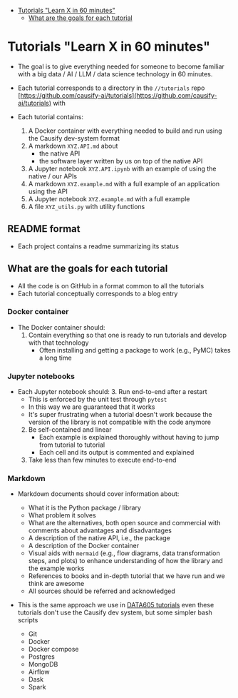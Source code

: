 

<!-- toc -->

- [Tutorials "Learn X in 60 minutes"](#tutorials-learn-x-in-60-minutes)
  * [What are the goals for each tutorial](#what-are-the-goals-for-each-tutorial)

<!-- tocstop -->

# Tutorials "Learn X in 60 minutes"

- The goal is to give everything needed for someone to become familiar with a big
  data / AI / LLM / data science technology in 60 minutes.

- Each tutorial corresponds to a directory in the `//tutorials` repo
  [https://github.com/causify-ai/tutorials](https://github.com/causify-ai/tutorials)
  with

- Each tutorial contains:
  1) A Docker container with everything needed to build and run using the Causify
     dev-system format
  2) A markdown `XYZ.API.md` about
     - the native API
     - the software layer written by us on top of the native API
  3) A Jupyter notebook `XYZ.API.ipynb` with an example of using the native / our
     APIs
  4) A markdown `XYZ.example.md` with a full example of an application using the
     API
  5) A Jupyter notebook `XYZ.example.md` with a full example
  6) A file `XYZ_utils.py` with utility functions

## README format
- Each project contains a readme summarizing its status

## What are the goals for each tutorial

- All the code is on GitHub in a format common to all the tutorials
- Each tutorial conceptually corresponds to a blog entry

### Docker container
- The Docker container should:
  1. Contain everything so that one is ready to run tutorials and develop with
     that technology
     - Often installing and getting a package to work (e.g., PyMC) takes a long
       time

### Jupyter notebooks
- Each Jupyter notebook should:
  3. Run end-to-end after a restart
     - This is enforced by the unit test through `pytest`
     - In this way we are guaranteed that it works
     - It's super frustrating when a tutorial doesn't work because the version of
       the library is not compatible with the code anymore
  2. Be self-contained and linear
     - Each example is explained thoroughly without having to jump from tutorial
       to tutorial
     - Each cell and its output is commented and explained
  4. Take less than few minutes to execute end-to-end

### Markdown
- Markdown documents should cover information about:
  - What it is the Python package / library
  - What problem it solves
  - What are the alternatives, both open source and commercial with comments about
    advantages and disadvantages
  - A description of the native API, i.e., the package
  - A description of the Docker container
  - Visual aids with `mermaid` (e.g., flow diagrams, data transformation steps,
    and plots) to enhance understanding of how the library and the example works
  - References to books and in-depth tutorial that we have run and we think are
    awesome
  - All sources should be referred and acknowledged

- This is the same approach we use in [DATA605
  tutorials](https://github.com/gpsaggese/umd_data605/tree/main/tutorials) even
  these tutorials don't use the Causify dev system, but some simpler bash scripts
  - Git
  - Docker
  - Docker compose
  - Postgres
  - MongoDB
  - Airflow
  - Dask
  - Spark
